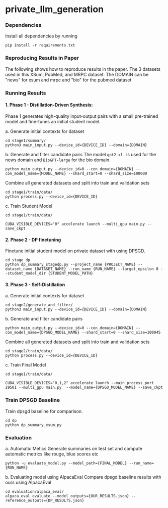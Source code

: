 # private_llm_generation

### Dependencies
Install all dependencies by running

```pip install -r requirements.txt```

### Reproducing Results in Paper

The following shows how to reproduce results in the paper. The 3 datasets used in this XSum, PubMed, and MRPC dataset. The DOMAIN can be "news" for xsum and mrpc  and "bio" for the pubmed dataset

### Running Results

#### 1. Phase 1 -  Distillation-Driven Synthesis:
Phase 1 generates high-quality input-output pairs with a small pre-trained model and fine-tunes an initial student model.

a. Generate initial contexts for dataset

```
cd stage1/summary/ 
python3 main_input.py --device_id={DEVICE_ID} --domain={DOMAIN}
```
b. Generate and filter candidate pairs 
The model `gpt2-xl ` is used for the news domain and `BioGPT-large` for the bio domain.
```
python main_output.py --device_id=0 --con_domain={DOMAIN} --con_model_name={MODEL_NAME} --shard_start=0 --shard_size=100000
```
Combine all generated datasets and split into train and validation sets

```
cd stage1/train/data/
python process.py --device_id={DEVICE_ID}
```

c. Train Student Model 

```
cd stage1/train/data/

CUDA_VISIBLE_DEVICES="0" accelerate launch --multi_gpu main.py --save_ckpt
```

#### 2. Phase 2 - DP finetuning
Finetune initial student model on private dataset with using DPSGD.

```
cd stage_dp
python dp_summary_stagedp.py --project_name {PROJECT_NAME} --dataset_name {DATASET_NAME} --run_name {RUN_NAME} --target_epsilon 8 --student_model_dir {STUDENT_MODEL_PATH}
```

#### 3. Phase 3 - Self-Distillation

a. Generate initial contexts for dataset

```
cd stage2/generate_and_filter/
python3 main_input.py --device_id={DEVICE_ID} --domain={DOMAIN}
```
b. Generate and filter candidate pairs 

```
python main_output.py --device_id=0 --con_domain={DOMAIN} --con_model_name={DPSGD_MODEL_NAME} --shard_start=0 --shard_size=100045

```
Combine all generated datasets and split into train and validation sets

```
cd stage2/train/data/
python process.py --device_id={DEVICE_ID}
```

c. Train Final Model 

```
cd stage1/train/data/

CUDA_VISIBLE_DEVICES="0,1,2" accelerate launch --main_process_port 29501 --multi_gpu main.py  --model_name={DPSGD_MODEL_NAME} --save_ckpt 

```

### Train DPSGD Baseline 

Train dpsgd baseline for comparison.

```
cd dp
python dp_summary_xsum.py
```


### Evaluation
a. Automatic Metics
Generate summaries on test set and compute automatic metrics like rouge, blue scores etc

```
python -u evaluate_model.py --model_path={FINAL_MODEL} --run_name={RUN_NAME}  

```

b. Evaluating model using AlpacaEval
Compare dpsgd baseline results with ours using AlpacaEval
```
cd evaluation/alpaca_eval/
alpaca_eval evaluate --model_outputs={OUR_RESULTS.json} --reference_outputs={DP_RESULTS.json}

```

